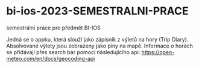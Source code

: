 # bi-ios-2023-SEMESTRALNI-PRACE
semestrální práce pro předmět BI-IOS

Jedná se o appku, která slouží jako zápisník z výletů na hory (Trip Diary). Absolvované výlety jsou zobrazeny jako piny na mapě. Informace o horách se přidávají přes search bar pomocí následujícího api: https://open-meteo.com/en/docs/geocoding-api 
